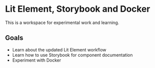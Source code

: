 # Lit Element, Storybook and Docker

This is a workspace for experimental work and learning.

## Goals

* Learn about the updated Lit Element workflow
* Learn how to use Storybook for component documentation
* Experiment with Docker